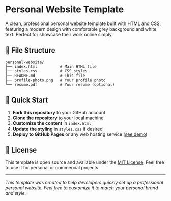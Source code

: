 # Personal Website Template

A clean, professional personal website template built with HTML and CSS, featuring a modern design with comfortable grey background and white text. Perfect for showcase their work online simply.

## 📁 File Structure

```
personal-website/
├── index.html          # Main HTML file
├── styles.css          # CSS styles
├── README.md           # This file
├── profile-photo.png   # Your profile photo
└── resume.pdf          # Your resume (optional)
```

## 🚀 Quick Start

1. **Fork this repository** to your GitHub account
2. **Clone the repository** to your local machine
3. **Customize the content** in `index.html`
4. **Update the styling** in `styles.css` if desired
5. **Deploy to GitHub Pages** or any web hosting service ([see demo](https://chengyitang.github.io/))

## 📄 License

This template is open source and available under the [MIT License](LICENSE). Feel free to use it for personal or commercial projects.

---

*This template was created to help developers quickly set up a professional personal website. Feel free to customize it to match your personal brand and style.*
